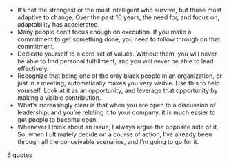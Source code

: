  - It’s not the strongest or the most intelligent who survive, but those most adaptive to change. Over the past 10 years, the need for, and focus on, adaptability has accelerated.
 - Many people don’t focus enough on execution. If you make a commitment to get something done, you need to follow through on that commitment.
 - Dedicate yourself to a core set of values. Without them, you will never be able to find personal fulfillment, and you will never be able to lead effectively.
 - Recognize that being one of the only black people in an organization, or just in a meeting, automatically makes you very visible. Use this to help yourself. Look at it as an opportunity, and leverage that opportunity by making a visible contribution.
 - What’s increasingly clear is that when you are open to a discussion of leadership, and you’re relating it to your company, it is much easier to get people to become open.
 - Whenever I think about an issue, I always argue the opposite side of it. So, when I ultimately decide on a course of action, I’ve already been through all the conceivable scenarios, and I’m going to go for it.

6 quotes